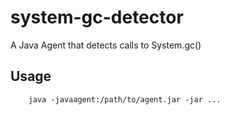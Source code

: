 # system-gc-detector
A Java Agent that detects calls to System.gc()

Usage
-----

```
    java -javaagent:/path/to/agent.jar -jar ...
```

